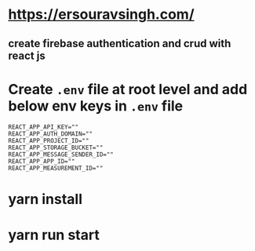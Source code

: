 # https://ersouravsingh.com/

## create firebase authentication and crud with react js

# Create `.env` file at root level and add below env keys in `.env` file 

```
REACT_APP_API_KEY=""
REACT_APP_AUTH_DOMAIN=""
REACT_APP_PROJECT_ID=""
REACT_APP_STORAGE_BUCKET=""
REACT_APP_MESSAGE_SENDER_ID=""
REACT_APP_APP_ID=""
REACT_APP_MEASUREMENT_ID=""
 ```

# yarn install

# yarn run start

